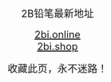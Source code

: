 <center>
<span style="font-size:20px">2B铅笔最新地址</span><br />
<br />
<span style="font-size:20px"><a href="https://2bi.online" target="_blank">2bi.online</a></span><br />
<span style="font-size:20px"><a href="https://2bi.shop" target="_blank">2bi.shop</a></span><br />

<br />
<span style="font-size:20px">收藏此页，永不迷路！</span>
</center>
